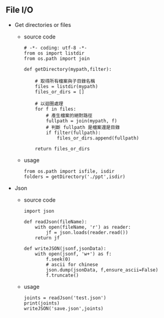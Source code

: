## File I/O

- Get directories or files

    - source code 

        ```
        # -*- coding: utf-8 -*-
        from os import listdir
        from os.path import join

        def getDirectory(mypath,filter):

            # 取得所有檔案與子目錄名稱
            files = listdir(mypath)
            files_or_dirs = []

            # 以迴圈處理
            for f in files:
                # 產生檔案的絕對路徑
                fullpath = join(mypath, f)
                # 判斷 fullpath 是檔案還是目錄
                if filter(fullpath):
                    files_or_dirs.append(fullpath)
                    
            return files_or_dirs

        ```
    - usage
        ```
        from os.path import isfile, isdir
        folders = getDirectory('./ppt',isdir)
        ```
- Json

    - source code 

        ```
        import json

        def readJson(fileName):
            with open(fileName, 'r') as reader:
                jf = json.loads(reader.read())
            return jf
        
        def writeJSON(jsonf,jsonData):
            with open(jsonf, 'w+') as f:
                f.seek(0)
                # ascii for chinese 
                json.dump(jsonData, f,ensure_ascii=False)
                f.truncate()

        ```

    - usage
    
        ```
        joints = readJson('test.json')
        print(joints)
        writeJSON('save.json',joints)
        ```


